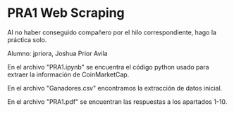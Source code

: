 # PRA1 Web Scraping

Al no haber conseguido compañero por el hilo correspondiente, hago la práctica solo.

Alumno: jpriora, Joshua Prior Avila

En el archivo "PRA1.ipynb" se encuentra el código python usado para extraer la información de CoinMarketCap.

En el archivo "Ganadores.csv" encontramos la extracción de datos inicial.

En el archivo "PRA1.pdf" se encuentran las respuestas a los apartados 1-10.
